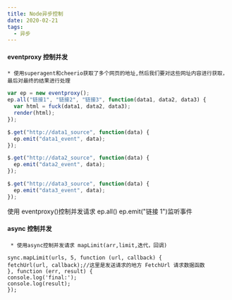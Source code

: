 ```yaml
---
title: Node异步控制
date: 2020-02-21
tags:
  - 异步
---
```


#### eventproxy 控制并发

    * 使用superagent和cheerio获取了多个网页的地址,然后我们要对这些网址内容进行获取，最后对最终的结果进行处理

```javascript
var ep = new eventproxy();
ep.all("链接1", "链接2", "链接3", function(data1, data2, data3) {
  var html = fuck(data1, data2, data3);
  render(html);
});

$.get("http://data1_source", function(data) {
  ep.emit("data1_event", data);
});

$.get("http://data2_source", function(data) {
  ep.emit("data2_event", data);
});

$.get("http://data3_source", function(data) {
  ep.emit("data3_event", data);
});
```

使用 eventproxy()控制并发请求 ep.all() ep.emit("链接 1")监听事件

#### async 控制并发

     * 使用async控制并发请求 mapLimit(arr,limit,迭代，回调)


```javascripta
sync.mapLimit(urls, 5, function (url, callback) {
fetchUrl(url, callback);//这里是发送请求的地方 FetchUrl 请求数据函数
}, function (err, result) {
console.log('final:');
console.log(result);
});
```

